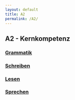 ```yaml
---
layout: default
title: A2
permalink: /A2/
---
```


## A2 - Kernkompetenz


### [Grammatik](/A2/grammatik)

### [Schreiben](/A2/schreiben)

### [Lesen](/A2/lesen)

### [Sprechen](/A2/sprechen)